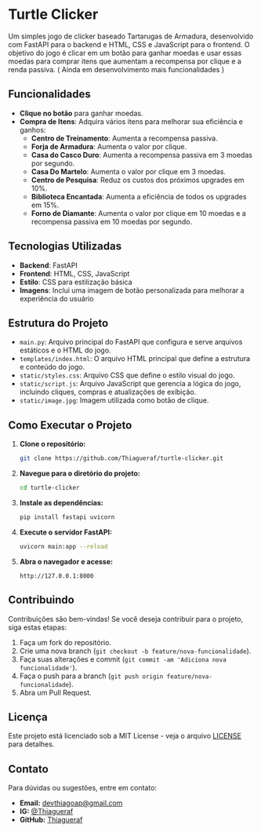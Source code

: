 # Turtle Clicker

Um simples jogo de clicker baseado Tartarugas de Armadura, desenvolvido com FastAPI para o backend e HTML, CSS e JavaScript para o frontend. O objetivo do jogo é clicar em um botão para ganhar moedas e usar essas moedas para comprar itens que aumentam a recompensa por clique e a renda passiva. ( Ainda em desenvolvimento mais funcionalidades )

## Funcionalidades

- **Clique no botão** para ganhar moedas.
- **Compra de Itens**: Adquira vários itens para melhorar sua eficiência e ganhos:
  - **Centro de Treinamento**: Aumenta a recompensa passiva.
  - **Forja de Armadura**: Aumenta o valor por clique.
  - **Casa do Casco Duro**: Aumenta a recompensa passiva em 3 moedas por segundo.
  - **Casa Do Martelo**: Aumenta o valor por clique em 3 moedas.
  - **Centro de Pesquisa**: Reduz os custos dos próximos upgrades em 10%.
  - **Biblioteca Encantada**: Aumenta a eficiência de todos os upgrades em 15%.
  - **Forno de Diamante**: Aumenta o valor por clique em 10 moedas e a recompensa passiva em 10 moedas por segundo.

## Tecnologias Utilizadas

- **Backend**: FastAPI
- **Frontend**: HTML, CSS, JavaScript
- **Estilo**: CSS para estilização básica
- **Imagens**: Inclui uma imagem de botão personalizada para melhorar a experiência do usuário

## Estrutura do Projeto

- `main.py`: Arquivo principal do FastAPI que configura e serve arquivos estáticos e o HTML do jogo.
- `templates/index.html`: O arquivo HTML principal que define a estrutura e conteúdo do jogo.
- `static/styles.css`: Arquivo CSS que define o estilo visual do jogo.
- `static/script.js`: Arquivo JavaScript que gerencia a lógica do jogo, incluindo cliques, compras e atualizações de exibição.
- `static/image.jpg`: Imagem utilizada como botão de clique.

## Como Executar o Projeto

1. **Clone o repositório:**
    ```bash
    git clone https://github.com/Thiagueraf/turtle-clicker.git
    ```

2. **Navegue para o diretório do projeto:**
    ```bash
    cd turtle-clicker
    ```

3. **Instale as dependências:**
    ```bash
    pip install fastapi uvicorn
    ```

4. **Execute o servidor FastAPI:**
    ```bash
    uvicorn main:app --reload
    ```

5. **Abra o navegador e acesse:**
    ```
    http://127.0.0.1:8000
    ```

## Contribuindo

Contribuições são bem-vindas! Se você deseja contribuir para o projeto, siga estas etapas:

1. Faça um fork do repositório.
2. Crie uma nova branch (`git checkout -b feature/nova-funcionalidade`).
3. Faça suas alterações e commit (`git commit -am 'Adiciona nova funcionalidade'`).
4. Faça o push para a branch (`git push origin feature/nova-funcionalidade`).
5. Abra um Pull Request.

## Licença

Este projeto está licenciado sob a MIT License - veja o arquivo [LICENSE](LICENSE) para detalhes.

## Contato

Para dúvidas ou sugestões, entre em contato:

- **Email:** devthiagoap@gmail.com
- **IG:** [@Thiagueraf](https://www.instagram.com/thiagueraf/)
- **GitHub:** [Thiagueraf](https://github.com/Thiagueraf)
